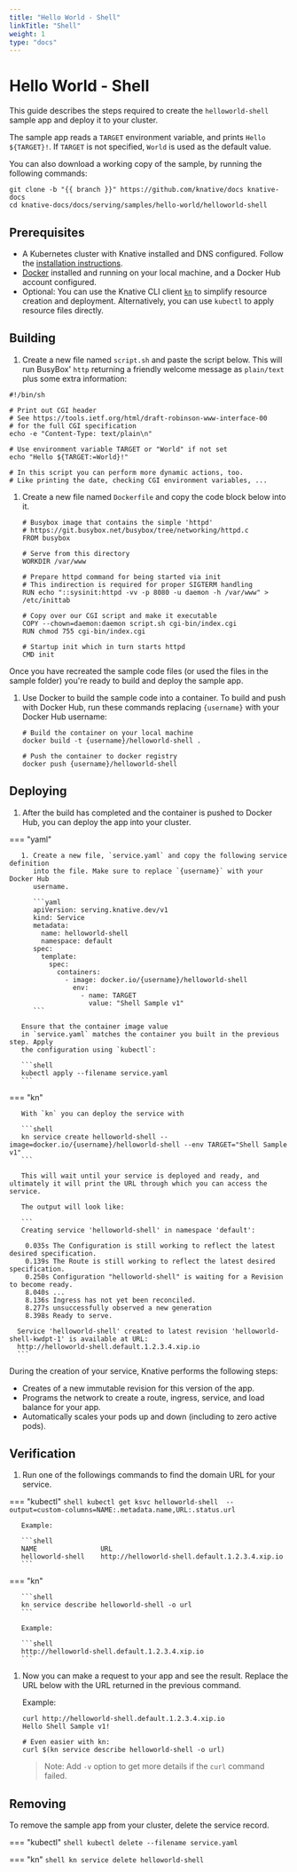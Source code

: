 ```yaml
---
title: "Hello World - Shell"
linkTitle: "Shell"
weight: 1
type: "docs"
---
```


# Hello World - Shell

This guide describes the steps required to create the `helloworld-shell` sample app and deploy it to your
cluster.

The sample app reads a `TARGET` environment variable, and prints `Hello ${TARGET}!`.
If `TARGET` is not specified, `World` is used as the default value.

You can also download a working copy of the sample, by running the
following commands:

```shell
git clone -b "{{ branch }}" https://github.com/knative/docs knative-docs
cd knative-docs/docs/serving/samples/hello-world/helloworld-shell
```

## Prerequisites

- A Kubernetes cluster with Knative installed and DNS configured. Follow the
  [installation instructions](../../../../install/README.md).
- [Docker](https://www.docker.com) installed and running on your local machine,
  and a Docker Hub account configured.
- Optional: You can use the Knative CLI client [`kn`](https://github.com/knative/client/releases) to simplify resource creation and deployment. Alternatively, you can use `kubectl` to apply resource files directly.

## Building

1. Create a new file named `script.sh` and paste the script below. This will run BusyBox' `http` returning a friendly welcome message as `plain/text` plus some extra information:

  ```shell
  #!/bin/sh

  # Print out CGI header
  # See https://tools.ietf.org/html/draft-robinson-www-interface-00
  # for the full CGI specification
  echo -e "Content-Type: text/plain\n"

  # Use environment variable TARGET or "World" if not set
  echo "Hello ${TARGET:=World}!"

  # In this script you can perform more dynamic actions, too.
  # Like printing the date, checking CGI environment variables, ...
  ```

1. Create a new file named `Dockerfile` and copy the code block below into it.

   ```docker
   # Busybox image that contains the simple 'httpd'
   # https://git.busybox.net/busybox/tree/networking/httpd.c
   FROM busybox

   # Serve from this directory
   WORKDIR /var/www

   # Prepare httpd command for being started via init
   # This indirection is required for proper SIGTERM handling
   RUN echo "::sysinit:httpd -vv -p 8080 -u daemon -h /var/www" > /etc/inittab

   # Copy over our CGI script and make it executable
   COPY --chown=daemon:daemon script.sh cgi-bin/index.cgi
   RUN chmod 755 cgi-bin/index.cgi

   # Startup init which in turn starts httpd
   CMD init
   ```

Once you have recreated the sample code files (or used the files in the sample
folder) you're ready to build and deploy the sample app.

1. Use Docker to build the sample code into a container. To build and push with
   Docker Hub, run these commands replacing `{username}` with your Docker Hub
   username:

   ```shell
   # Build the container on your local machine
   docker build -t {username}/helloworld-shell .

   # Push the container to docker registry
   docker push {username}/helloworld-shell
   ```

## Deploying

1. After the build has completed and the container is pushed to Docker Hub, you
   can deploy the app into your cluster.

   
=== "yaml"

       1. Create a new file, `service.yaml` and copy the following service definition
          into the file. Make sure to replace `{username}` with your Docker Hub
          username.

          ```yaml
          apiVersion: serving.knative.dev/v1
          kind: Service
          metadata:
            name: helloworld-shell
            namespace: default
          spec:
            template:
              spec:
                containers:
                  - image: docker.io/{username}/helloworld-shell
                    env:
                      - name: TARGET
                        value: "Shell Sample v1"
          ```

       Ensure that the container image value
       in `service.yaml` matches the container you built in the previous step. Apply
       the configuration using `kubectl`:

       ```shell
       kubectl apply --filename service.yaml
       ```


=== "kn"

       With `kn` you can deploy the service with

       ```shell
       kn service create helloworld-shell --image=docker.io/{username}/helloworld-shell --env TARGET="Shell Sample v1"
       ```

       This will wait until your service is deployed and ready, and ultimately it will print the URL through which you can access the service.

       The output will look like:

       ```
       Creating service 'helloworld-shell' in namespace 'default':

        0.035s The Configuration is still working to reflect the latest desired specification.
        0.139s The Route is still working to reflect the latest desired specification.
        0.250s Configuration "helloworld-shell" is waiting for a Revision to become ready.
        8.040s ...
        8.136s Ingress has not yet been reconciled.
        8.277s unsuccessfully observed a new generation
        8.398s Ready to serve.

      Service 'helloworld-shell' created to latest revision 'helloworld-shell-kwdpt-1' is available at URL:
      http://helloworld-shell.default.1.2.3.4.xip.io
      ```





   During the creation of your service, Knative performs the following steps:

   - Creates of a new immutable revision for this version of the app.
   - Programs the network to create a route, ingress, service, and load balance
     for your app.
   - Automatically scales your pods up and down (including to zero active pods).

## Verification

1. Run one of the followings commands to find the domain URL for your service.

   
=== "kubectl"
       ```shell
       kubectl get ksvc helloworld-shell  --output=custom-columns=NAME:.metadata.name,URL:.status.url
       ```

       Example:

       ```shell
       NAME                URL
       helloworld-shell    http://helloworld-shell.default.1.2.3.4.xip.io
       ```


=== "kn"

       ```shell
       kn service describe helloworld-shell -o url
       ```

       Example:

       ```shell
       http://helloworld-shell.default.1.2.3.4.xip.io
       ```




1. Now you can make a request to your app and see the result. Replace
   the URL below with the URL returned in the previous command.

   Example:

   ```shell
   curl http://helloworld-shell.default.1.2.3.4.xip.io
   Hello Shell Sample v1!

   # Even easier with kn:
   curl $(kn service describe helloworld-shell -o url)
   ```

   > Note: Add `-v` option to get more details if the `curl` command failed.

## Removing

To remove the sample app from your cluster, delete the service record.


=== "kubectl"
    ```shell
    kubectl delete --filename service.yaml
    ```

=== "kn"
    ```shell
    kn service delete helloworld-shell
    ```



